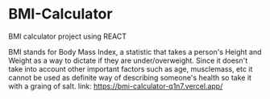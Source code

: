 # BMI-Calculator

 BMI calculator project using REACT
 
 BMI stands for Body Mass Index, a statistic that takes a person's Height and Weight as a way to dictate if they are under/overweight. Since it doesn't take into account other important factors such as age, musclemass, etc it cannot be used as definite way of describing someone's health so take it with a graing of salt.
link: https://bmi-calculator-q1n7.vercel.app/
